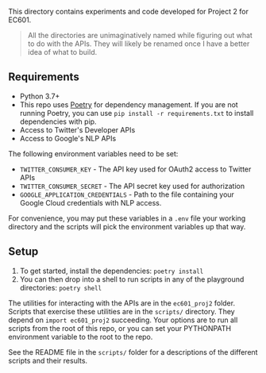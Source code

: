 This directory contains experiments and code developed for Project 2 for EC601.

> All the directories are unimaginatively named while figuring out what to do
> with the APIs. They will likely be renamed once I have a better idea of what
> to build.

## Requirements

* Python 3.7+
* This repo uses [Poetry](https://python-poetry.org/) for dependency
  management. If you are not running Poetry, you can use 
  `pip install -r requirements.txt` to install dependencies with
  pip.
* Access to Twitter's Developer APIs
* Access to Google's NLP APIs

The following environment variables need to be set:

- `TWITTER_CONSUMER_KEY` - The API key used for OAuth2 access to Twitter APIs
- `TWITTER_CONSUMER_SECRET` - The API secret key used for authorization
- `GOOGLE_APPLICATION_CREDENTIALS` - Path to the file containing your Google Cloud 
                                     credentials with NLP access.

For convenience, you may put these variables in a `.env` file your working directory
and the scripts will pick the environment variables up that way.

## Setup

1. To get started, install the dependencies: `poetry install` 
1. You can then drop into a shell to run scripts in any of the playground
   directories: `poetry shell`

The utilities for interacting with the APIs are in the `ec601_proj2` folder.
Scripts that exercise these utilities are in the `scripts/` directory. They
depend on `import ec601_proj2` succeeding. Your options are to run all scripts
from the root of this repo, or you can set your PYTHONPATH environment variable
to the root to the repo.

See the README file in the `scripts/` folder for a descriptions of the different
scripts and their results.

